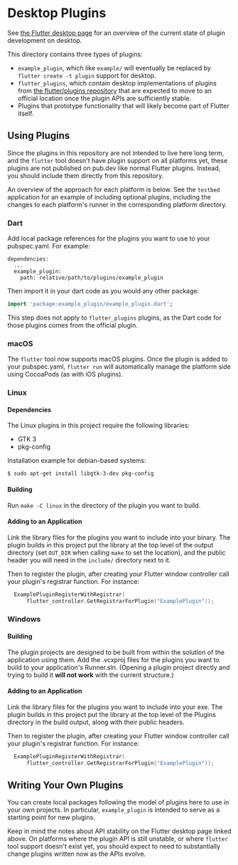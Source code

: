 # Desktop Plugins

See [the Flutter desktop
page](https://github.com/flutter/flutter/wiki/Desktop-shells#plugins)
for an overview of the current state of plugin development on desktop.

This directory contains three types of plugins:
* `example_plugin`, which like `example/` will eventually be replaced by
  `flutter create -t plugin` support for desktop.
* `flutter_plugins`, which contain desktop implementations of plugins
  from [the flutter/plugins repository](https://github.com/flutter/plugins)
  that are expected to move to an official location once the plugin APIs are
  sufficiently stable.
* Plugins that prototype functionality that will likely become part of
  Flutter itself.

## Using Plugins

Since the plugins in this repository are not intended to live here long term,
and the `flutter` tool doesn't have plugin support on all platforms yet, these
plugins are not published on pub.dev like normal Flutter plugins. Instead, you
should include them directly from this repository.

An overview of the approach for each platform is below. See the `testbed`
application for an example of including optional plugins, including the changes
to each platform's runner in the corresponding platform directory.

### Dart

Add local package references for the plugins you want to use to your
pubspec.yaml. For example:

```
dependencies:
  ...
  example_plugin:
    path: relative/path/to/plugins/example_plugin
```

Then import it in your dart code as you would any other package:
```dart
import 'package:example_plugin/example_plugin.dart';
```

This step does not apply to `flutter_plugins` plugins, as the
Dart code for those plugins comes from the official plugin.

### macOS

The `flutter` tool now supports macOS plugins. Once the plugin is added to
your pubspec.yaml, `flutter run` will automatically manage the platform side
using CocoaPods (as with iOS plugins).

### Linux

#### Dependencies

The Linux plugins in this project require the following libraries:

* GTK 3
* pkg-config

Installation example for debian-based systems:

```
$ sudo apt-get install libgtk-3-dev pkg-config
```

#### Building

Run `make -C linux` in the directory of the plugin you want to build.

#### Adding to an Application

Link the library files for the plugins you want to include into your binary.
The plugin builds in this project put the library at the top level of the
output directory (set `OUT_DIR` when calling `make` to set the location),
and the public header you will need in the `include/` directory next to it.

Then to register the plugin, after creating your Flutter window controller
call your plugin's registrar function. For instance:

```cpp
  ExamplePluginRegisterWithRegistrar(
      flutter_controller.GetRegistrarForPlugin("ExamplePlugin"));
```

### Windows

#### Building

The plugin projects are designed to be built from within the solution of
the application using them. Add the .vcxproj files for the plugins you want
to build to your application's Runner.sln. (Opening a plugin project directly
and trying to build it **will not work** with the current structure.)

#### Adding to an Application

Link the library files for the plugins you want to include into your exe.
The plugin builds in this project put the library at the top level of the
Plugins directory in the build output, along with their public headers.

Then to register the plugin, after creating your Flutter window controller
call your plugin's registrar function. For instance:

```cpp
  ExamplePluginRegisterWithRegistrar(
      flutter_controller.GetRegistrarForPlugin("ExamplePlugin"));
```

## Writing Your Own Plugins

You can create local packages following the model of plugins here to
use in your own projects. In particular, `example_plugin` is intended to
serve as a starting point for new plugins.

Keep in mind the notes about API stability on the Flutter desktop page
linked above. On platforms where the plugin API is still unstable, or
where `flutter` tool support doesn't exist yet, you should expect to
need to substantially change plugins written now as the APIs evolve.
